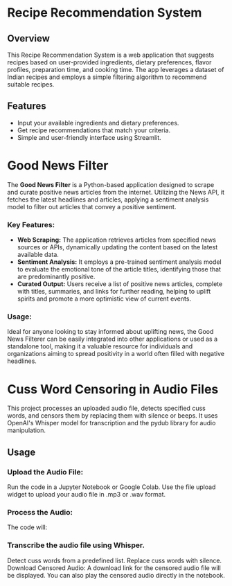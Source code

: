 # Recipe Recommendation System

## Overview

This Recipe Recommendation System is a web application that suggests recipes based on user-provided ingredients, dietary preferences, flavor profiles, preparation time, and cooking time. The app leverages a dataset of Indian recipes and employs a simple filtering algorithm to recommend suitable recipes.

## Features

- Input your available ingredients and dietary preferences.
- Get recipe recommendations that match your criteria.
- Simple and user-friendly interface using Streamlit.

# Good News Filter

The **Good News Filter** is a Python-based application designed to scrape and curate positive news articles from the internet. Utilizing the News API, it fetches the latest headlines and articles, applying a sentiment analysis model to filter out articles that convey a positive sentiment. 

### Key Features:
- **Web Scraping:** The application retrieves articles from specified news sources or APIs, dynamically updating the content based on the latest available data.
- **Sentiment Analysis:** It employs a pre-trained sentiment analysis model to evaluate the emotional tone of the article titles, identifying those that are predominantly positive.
- **Curated Output:** Users receive a list of positive news articles, complete with titles, summaries, and links for further reading, helping to uplift spirits and promote a more optimistic view of current events.

### Usage:
Ideal for anyone looking to stay informed about uplifting news, the Good News Filterer can be easily integrated into other applications or used as a standalone tool, making it a valuable resource for individuals and organizations aiming to spread positivity in a world often filled with negative headlines.

# Cuss Word Censoring in Audio Files
This project processes an uploaded audio file, detects specified cuss words, and censors them by replacing them with silence or beeps. It uses OpenAI's Whisper model for transcription and the pydub library for audio manipulation.

## Usage
### Upload the Audio File: 
Run the code in a Jupyter Notebook or Google Colab. Use the file upload widget to upload your audio file in .mp3 or .wav format.
### Process the Audio: 
The code will:
### Transcribe the audio file using Whisper.
Detect cuss words from a predefined list.
Replace cuss words with silence.
Download Censored Audio: A download link for the censored audio file will be displayed. You can also play the censored audio directly in the notebook.




